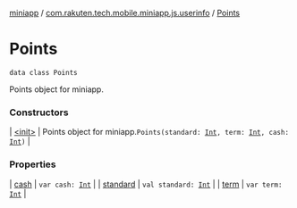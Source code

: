 [miniapp](../../index.md) / [com.rakuten.tech.mobile.miniapp.js.userinfo](../index.md) / [Points](./index.md)

# Points

`data class Points`

Points object for miniapp.

### Constructors

| [&lt;init&gt;](-init-.md) | Points object for miniapp.`Points(standard: `[`Int`](https://kotlinlang.org/api/latest/jvm/stdlib/kotlin/-int/index.html)`, term: `[`Int`](https://kotlinlang.org/api/latest/jvm/stdlib/kotlin/-int/index.html)`, cash: `[`Int`](https://kotlinlang.org/api/latest/jvm/stdlib/kotlin/-int/index.html)`)` |

### Properties

| [cash](cash.md) | `var cash: `[`Int`](https://kotlinlang.org/api/latest/jvm/stdlib/kotlin/-int/index.html) |
| [standard](standard.md) | `val standard: `[`Int`](https://kotlinlang.org/api/latest/jvm/stdlib/kotlin/-int/index.html) |
| [term](term.md) | `var term: `[`Int`](https://kotlinlang.org/api/latest/jvm/stdlib/kotlin/-int/index.html) |


